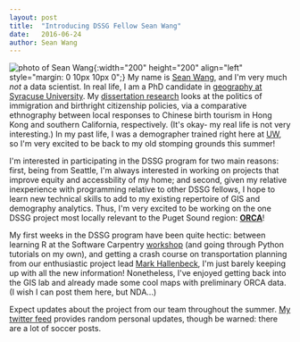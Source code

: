 ```yaml
---
layout: post
title:  "Introducing DSSG Fellow Sean Wang"
date:   2016-06-24
author: Sean Wang
---
```


![photo of Sean Wang]({{site.url}}/assets/images/sean.jpg){:width="200" height="200" align="left" style="margin: 0 10px 10px 0";} My name is [Sean Wang](https://syr.academia.edu/SeanWang), and I'm very much *not* a data scientist. In real life, I am a PhD candidate in [geography at Syracuse University](http://maxwell.syr.edu/geo/). My [dissertation research](http://scholar.syr.edu/scholars/2015-16/wang.html) looks at the politics of immigration and birthright citizenship policies, via a comparative ethnography between local responses to Chinese birth tourism in Hong Kong and southern California, respectively. (It's okay- my real life is not very interesting.) In my past life, I was a demographer trained right here at [UW](https://geography.washington.edu/), so I'm very excited to be back to my old stomping grounds this summer!

I'm interested in participating in the DSSG program for two main reasons: first, being from Seattle, I'm always interested in working on projects that improve equity and accessbility of my home; and second, given my relative inexperience with programming relative to other DSSG fellows, I hope to learn new technical skills to add to my existing repertoire of GIS and demography analytics. Thus, I'm very excited to be working on the one DSSG project most locally relevant to the Puget Sound region: [**ORCA**](http://escience.washington.edu/dssg/project-summaries-2016/)!

My first weeks in the DSSG program have been quite hectic: between learning R at the Software Carpentry [workshop](https://uwescience.github.io/2016-06-14-uw/) (and going through Python tutorials on my own), and getting a crash course on transportation planning from our enthusiastic project lead [Mark Hallenbeck](http://depts.washington.edu/trac/?loc=content/UW/UWContactsStaff.html), I'm just barely keeping up with all the new information! Nonetheless, I've enjoyed getting back into the GIS lab and already made some cool maps with preliminary ORCA data. (I wish I can post them here, but NDA...)

Expect updates about the project from our team throughout the summer. [My twitter feed](https://twitter.com/SeanyWang) provides random personal updates, though be warned: there are a lot of soccer posts.
